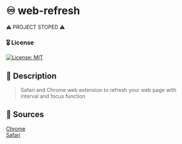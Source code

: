 # ♾ web-refresh
⚠️ PROJECT STOPED ⚠️

### 🎖 License
[![License: MIT](https://img.shields.io/badge/License-MIT-yellow.svg)](https://opensource.org/licenses/MIT)

## 📝 Description
> Safari and Chrome web extension to refresh your web page with interval and focus function

## 🧱 Sources
<a href="https://github.com/Oural1206/web-refresh/tree/Chrome">Chrome</a>
<br>
<a href="https://github.com/Oural1206/web-refresh/tree/Safari">Safari</a>
